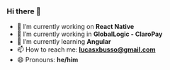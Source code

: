 ### Hi there 👋

- 🔭 I’m currently working on **React Native**
- 🔭 I’m currently working in **GlobalLogic - ClaroPay**
- 🌱 I’m currently learning **Angular**
- 📫 How to reach me: **lucasxbusso@gmail.com**
- 😄 Pronouns: **he/him**
